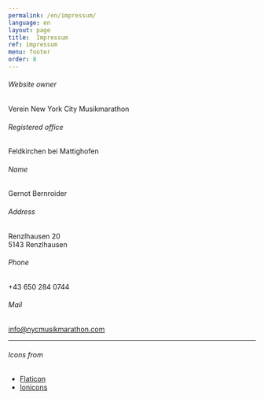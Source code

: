 ```yaml
---
permalink: /en/impressum/
language: en
layout: page 
title:  Impressum
ref: impressum
menu: footer
order: 8
---
```

###### Website owner<br>
Verein New York City Musikmarathon<br>
###### Registered office
Feldkirchen bei Mattighofen<br>
###### Name
Gernot Bernroider<br>
###### Address <br>
Renzlhausen 20<br>
5143 Renzlhausen<br>
###### Phone<br>
+43 650 284 0744<br>
###### Mail<br>
<a href="mailto:info@nycmusikmarathon.com?subject=Impressum">info@nycmusikmarathon.com</a>

<hr>

###### Icons from<br>
* <a href="https://www.flaticon.com/" target="_blank" title="Flaticon">Flaticon</a>
* <a href="https://ionicons.com/" target="_blank" title="Ionicons">Ionicons</a> <i class="ion-logo-ionic"></i>
